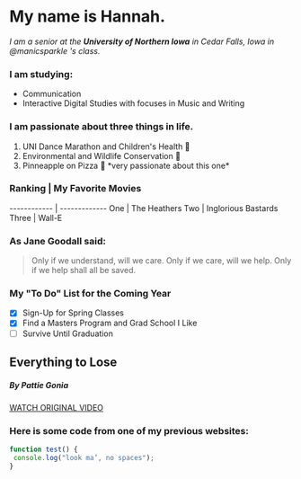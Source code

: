 # **My name is Hannah.**
*I am a senior at the **University of Northern Iowa** in Cedar Falls, Iowa in @manicsparkle 's class.*

### I am studying:
* Communication
* Interactive Digital Studies with focuses in Music and Writing

### I am passionate about three things in life.
1. UNI Dance Marathon and Children's Health :hospital:
2. Environmental and Wildlife Conservation :elephant:
3. Pinneapple on Pizza :pizza:
\*very passionate about this one\*

### Ranking | My Favorite Movies
------------ | -------------
One | The Heathers
Two | Inglorious Bastards
Three | Wall-E

### As Jane Goodall said:
>Only if we understand, will we care.
>Only if we care, will we help.
>Only if we help shall all be saved.

### My "To Do" List for the Coming Year
- [x] Sign-Up for Spring Classes
- [x] Find a Masters Program and Grad School I Like
- [ ] Survive Until Graduation

## Everything to Lose
##### *By Pattie Gonia*
[WATCH ORIGINAL VIDEO](https://youtu.be/1_A2bweGHTY)



### Here is some code from one of my previous websites:
```javascript
function test() {
 console.log("look ma’, no spaces");
}
```
